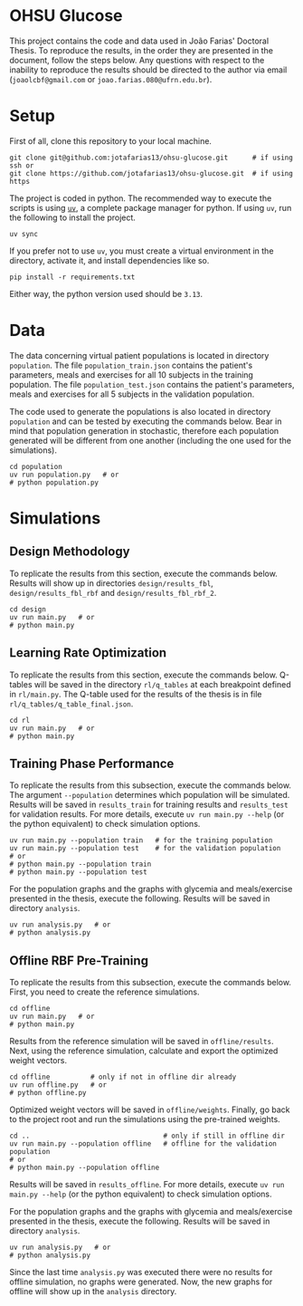 # OHSU Glucose

This project contains the code and data used in João Farias' Doctoral Thesis. To reproduce the results, in the order they are presented in the document, follow the steps below. Any questions with respect to the inability to reproduce the results should be directed to the author via email (`joaolcbf@gmail.com` or `joao.farias.080@ufrn.edu.br`).


# Setup

First of all, clone this repository to your local machine.

``` shell
git clone git@github.com:jotafarias13/ohsu-glucose.git      # if using ssh or
git clone https://github.com/jotafarias13/ohsu-glucose.git  # if using https
```

The project is coded in python. The recommended way to execute the scripts is using [`uv`](https://docs.astral.sh/uv/), a complete package manager for python. If using `uv`, run the following to install the project.

``` shell
uv sync
```

If you prefer not to use `uv`, you must create a virtual environment in the directory, activate it, and install dependencies like so.

``` shell
pip install -r requirements.txt
```

Either way, the python version used should be `3.13`.


# Data

The data concerning virtual patient populations is located in directory `population`. The file `population_train.json` contains the patient's parameters, meals and exercises for all 10 subjects in the training population. The file `population_test.json` contains the patient's parameters, meals and exercises for all 5 subjects in the validation population.

The code used to generate the populations is also located in directory `population` and can be tested by executing the commands below. Bear in mind that population generation in stochastic, therefore each population generated will be different from one another (including the one used for the simulations).

``` shell
cd population
uv run population.py   # or
# python population.py
```


# Simulations

## Design Methodology

To replicate the results from this section, execute the commands below. Results will show up in directories `design/results_fbl`, `design/results_fbl_rbf` and `design/results_fbl_rbf_2`.

``` shell
cd design
uv run main.py   # or
# python main.py
```

## Learning Rate Optimization

To replicate the results from this section, execute the commands below. Q-tables will be saved in the directory `rl/q_tables` at each breakpoint defined in `rl/main.py`. The Q-table used for the results of the thesis is in file `rl/q_tables/q_table_final.json`.

``` shell
cd rl
uv run main.py   # or
# python main.py
```

## Training Phase Performance

To replicate the results from this subsection, execute the commands below. The argument `--population` determines which population will be simulated. Results will be saved in `results_train` for training results and `results_test` for validation results. For more details, execute `uv run main.py --help` (or the python equivalent) to check simulation options.

``` shell
uv run main.py --population train   # for the training population
uv run main.py --population test    # for the validation population
# or
# python main.py --population train 
# python main.py --population test
```

For the population graphs and the graphs with glycemia and meals/exercise presented in the thesis, execute the following. Results will be saved in directory `analysis`.

``` shell
uv run analysis.py   # or
# python analysis.py
```


## Offline RBF Pre-Training

To replicate the results from this subsection, execute the commands below. First, you need to create the reference simulations.

``` shell
cd offline
uv run main.py   # or
# python main.py
```

Results from the reference simulation will be saved in `offline/results`. Next, using the reference simulation, calculate and export the optimized weight vectors.

``` shell
cd offline          # only if not in offline dir already
uv run offline.py   # or
# python offline.py
```

Optimized weight vectors will be saved in `offline/weights`. Finally, go back to the project root and run the simulations using the pre-trained weights.

``` shell
cd ..                                 # only if still in offline dir
uv run main.py --population offline   # offline for the validation population
# or
# python main.py --population offline 
```

Results will be saved in `results_offline`. For more details, execute `uv run main.py --help` (or the python equivalent) to check simulation options.

For the population graphs and the graphs with glycemia and meals/exercise presented in the thesis, execute the following. Results will be saved in directory `analysis`.

``` shell
uv run analysis.py   # or
# python analysis.py
```

Since the last time `analysis.py` was executed there were no results for offline simulation, no graphs were generated. Now, the new graphs for offline will show up in the `analysis` directory.
